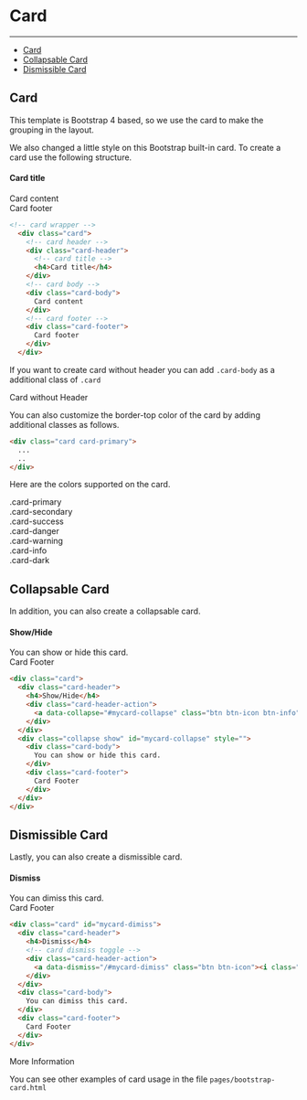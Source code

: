 # Card

---

- [Card](#card)
- [Collapsable Card](#card-collapsable)
- [Dismissible Card](#card-dismissible)

<a name="card"></a>

## Card
This template is Bootstrap 4 based, so we use the card to make the grouping in the layout.

We also changed a little style on this Bootstrap built-in card. To create a card use the following structure.

<div class="preview">
  <div class="card">
    <div class="card-header">
      <h4>Card title</h4>
    </div>
    <div class="card-body">
      Card content
    </div>
    <div class="card-footer">
      Card footer
    </div>
  </div>
</div>

```html
<!-- card wrapper -->
  <div class="card">
    <!-- card header -->
    <div class="card-header">
      <!-- card title -->
      <h4>Card title</h4>
    </div>
    <!-- card body -->
    <div class="card-body">
      Card content
    </div>
    <!-- card footer -->
    <div class="card-footer">
      Card footer
    </div>
  </div>
```

If you want to create card without header you can add `.card-body` as a additional class of `.card`

<div class="preview">
  <div class="card card-body">
    Card without Header
  </div>
</div>

You can also customize the border-top color of the card by adding additional classes as follows.

```html
<div class="card card-primary">
  ...
  ..
</div>
```

Here are the colors supported on the card.

<div class="badge badge-primary">.card-primary</div>
<div class="badge badge-secondary">.card-secondary</div>
<div class="badge badge-success">.card-success</div>
<div class="badge badge-danger">.card-danger</div>
<div class="badge badge-warning">.card-warning</div>
<div class="badge badge-info">.card-info</div>
<div class="badge badge-dark">.card-dark</div>

<a name="card-collapsable"></a>

## Collapsable Card

In addition, you can also create a collapsable card.

<div class="preview">
<div class="card">
  <div class="card-header">
    <h4>Show/Hide</h4>
    <div class="card-header-action">
      <a data-collapse="#mycard-collapse" class="btn btn-icon btn-info" href="#"><i class="fas fa-minus"></i></a>
    </div>
    </div>
    <div class="collapse show" id="mycard-collapse" style="">
      <div class="card-body">
        You can show or hide this card.
      </div>
      <div class="card-footer">
        Card Footer
      </div>
    </div>
  </div>
</div>

```html
<div class="card">
  <div class="card-header">
    <h4>Show/Hide</h4>
    <div class="card-header-action">
      <a data-collapse="#mycard-collapse" class="btn btn-icon btn-info" href="#"><i class="fas fa-minus"></i></a>
    </div>
  </div>
  <div class="collapse show" id="mycard-collapse" style="">
    <div class="card-body">
      You can show or hide this card.
    </div>
    <div class="card-footer">
      Card Footer
    </div>
  </div>
</div>
```
<a name="card-dismissible"></a>

## Dismissible Card

Lastly, you can also create a dismissible card.

<div class="preview">
  <div class="card" id="mycard-dimiss">
    <div class="card-header">
      <h4>Dismiss</h4>
      <div class="card-header-action">
        <a data-dismiss="#mycard-dimiss" class="btn btn-icon btn-danger" href="#"><i class="fas fa-times"></i></a>
      </div>
    </div>
    <div class="card-body">
      You can dimiss this card.
    </div>
    <div class="card-footer">
      Card Footer
    </div>
  </div>
</div>

```html
<div class="card" id="mycard-dimiss">
  <div class="card-header">
    <h4>Dismiss</h4>
    <!-- card dismiss toggle -->
    <div class="card-header-action">
      <a data-dismiss="/#mycard-dimiss" class="btn btn-icon"><i class="ion ion-close"></i></a>
    </div>
  </div>
  <div class="card-body">
    You can dimiss this card.
  </div>
  <div class="card-footer">
    Card Footer
  </div>
</div>
```

<div class="alert alert-primary alert-has-icon mt-4">
	<div class="alert-icon"><i class="far fa-lightbulb"></i></div>
	<div class="alert-body">
			<div class="alert-title">More Information</div>
			<p>You can see other examples of card usage in the file <code>pages/bootstrap-card.html</code></p>
	</div>
</div>
